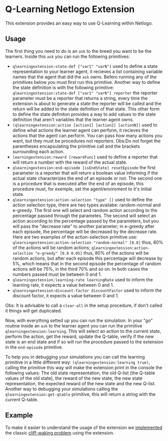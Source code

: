 # Q-Learning Netlogo Extension

This extension provides an easy way to use Q-Learning within Netlogo.

## Usage

The first thing you need to do is an `ask` to the breed you want to be the learners. Inside this `ask` you can run the following primitives:

* `qlearningextension:state-def ["var1" "varN"]` used to define a state representation to your learner agent, it recieves a list containing variable names that the agent that did the `ask` owns. Befero running any of the primitives below you must first run this primitive. Another way to define the state definition is with the following primitive: `qlearningextension:state-def ["var1" "varN"] reporter` the reporter parameter must be a reporter that returns a string, every time the extension is about to generate a state the reporter will be called and the return will be added to the state definition of that state. This other form to define the state definiton provides a way to add values to the state definition that aren't variables that the learner agent owns.
* `(qlearningextension:action [action1] [action2] [actionN])` used to define what actions the learner agent can perform, it recieves the actions that the agent can perform. You can pass how many actions you want, but they must be procedures not reporters. Obs:Do not forget the parentheses encapsulating the primitive call and the brackets surrounding each action.
* `learningextension:reward [rewardFunc]` used to define a reporter that will return a number with the reward of the actual state.
* `qlearningextension:end-episode [isEndState] resetEpisode` the first parameter is a reporter that will return a boolean value informing if the actual state characterizes the end of an episode or not. The second one is a procedure that is executed after the end of an episode, this procedure must, for exemple, set the agent/enviroment to it's initial state.
* `qlearningextension:action-selection "type" []` used to define the action selection type, there are two types availabe: random-normal and e-greedy. The first one will select and random action according to the percentage passed through the parametes. The second will select an action according to the percentage passed by the parameters, but you will pass the "decrease rate" to another parameter; in e-greedy after each episode, the percentage will be decreased by the decrease rate. Here are two examples of the action-selection primitive use: `qlearningextension:action-selection "random-normal" [0.8]` thus, 80% of the actions will be random actions; `qlearningextension:action-selection "e-greedy" [0.8 0.05]` thus, 80% of the actions will be random actions, but after each episode this percentage will decrease by 5%, which means that in the second episode the percentage of random actions will be 75%, in the third 70% and so on. In both cases the numbers passed must be between 0 and 1.
* `qlearningextension:learning-rate learningRate` used to inform the learning rate, it expects a value between 0 and 1.
* `qlearningextension:discount-factor discountFactor` used to inform the discount factor, it expects a value between 0 and 1.

Obs: It is advisable to call a `clear-all` in the setup procedure, if don't called it things will get duplicated.

Now, with everything setted up you can run the simulation. In your "go" routine inside an `ask` to the learner agent you can run the primitive `qlearningextension:learning`. This will select an action to the current state, perform the action, get the reward, update the Q-table, verify if the new state is an end state and if so will run the procedure passed to the extension in the `end-episode` primitive.

To help you in debugging your simulations you can call the learning primitive in a little different way: `(qlearningextension:learning true)`, calling the primitive this way will make the extension print in the console the following values: The old state representation, the old Q-list (the Q-table values of the old state), the reward of the new state, the new state representation, the expected reward of the new state and the new Q-list. Another way to debugging your simulations calling the `qlearningextension:get-qtable` primitive, this will return a string with the current Q-table.

## Example

To make it easier to understand the usage of the extension we [implemented](https://github.com/KevinKons/qlearning-netlogo-extension/blob/v0.2/cliff-walking.nlogo) the classic [cliff-waking problem](https://medium.com/@lgvaz/understanding-q-learning-the-cliff-walking-problem-80198921abbc) using the extension.
